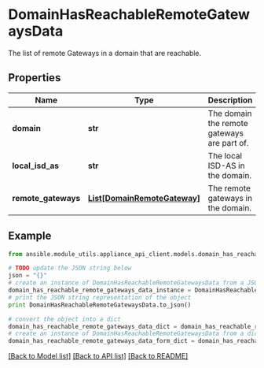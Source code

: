 # DomainHasReachableRemoteGatewaysData

The list of remote Gateways in a domain that are reachable. 

## Properties
Name | Type | Description | Notes
------------ | ------------- | ------------- | -------------
**domain** | **str** | The domain the remote gateways are part of.  | 
**local_isd_as** | **str** | The local ISD-AS in the domain.  | 
**remote_gateways** | [**List[DomainRemoteGateway]**](DomainRemoteGateway.md) | The remote gateways in the domain.  | 

## Example

```python
from ansible.module_utils.appliance_api_client.models.domain_has_reachable_remote_gateways_data import DomainHasReachableRemoteGatewaysData

# TODO update the JSON string below
json = "{}"
# create an instance of DomainHasReachableRemoteGatewaysData from a JSON string
domain_has_reachable_remote_gateways_data_instance = DomainHasReachableRemoteGatewaysData.from_json(json)
# print the JSON string representation of the object
print DomainHasReachableRemoteGatewaysData.to_json()

# convert the object into a dict
domain_has_reachable_remote_gateways_data_dict = domain_has_reachable_remote_gateways_data_instance.to_dict()
# create an instance of DomainHasReachableRemoteGatewaysData from a dict
domain_has_reachable_remote_gateways_data_form_dict = domain_has_reachable_remote_gateways_data.from_dict(domain_has_reachable_remote_gateways_data_dict)
```
[[Back to Model list]](../README.md#documentation-for-models) [[Back to API list]](../README.md#documentation-for-api-endpoints) [[Back to README]](../README.md)


